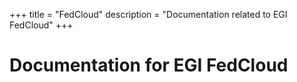 +++
title = "FedCloud"
description = "Documentation related to EGI FedCloud"
+++

# Documentation for EGI FedCloud
